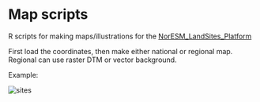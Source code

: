 # Map scripts
R scripts for making maps/illustrations for the [NorESM_LandSites_Platform](https://github.com/NorESMhub/NorESM_LandSites_Platform)

First load the coordinates, then make either national or regional map. Regional can use raster DTM or vector background. 

Example:

![sites](https://tinyimg.io/i/cOVIgv4.png)
